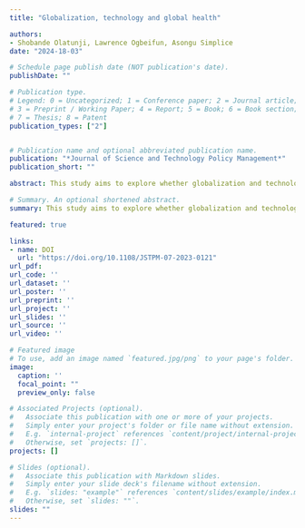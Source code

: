 ```yaml
---
title: "Globalization, technology and global health"

authors:
- Shobande Olatunji, Lawrence Ogbeifun, Asongu Simplice
date: "2024-18-03"

# Schedule page publish date (NOT publication's date).
publishDate: ""

# Publication type.
# Legend: 0 = Uncategorized; 1 = Conference paper; 2 = Journal article;
# 3 = Preprint / Working Paper; 4 = Report; 5 = Book; 6 = Book section;
# 7 = Thesis; 8 = Patent
publication_types: ["2"]


# Publication name and optional abbreviated publication name.
publication: "*Journal of Science and Technology Policy Management*"
publication_short: ""

abstract: This study aims to explore whether globalization and technology are harmful to health using a global panel data set of 52 countries over the period 1990–2019. The study focused on four continents: Africa, the Americas, Asia/Oceania and Europe. The authors used four advanced econometric methodologies, which include the standard panel fixed effect (FE), Arellano–Bover/Blundell–Bond dynamic panel, Hausman–Taylor specification and two-stage least squares (FE-2SLS)/Lewbel-2SLS approaches. The empirical evidence highlights the significance of globalization and technology in promoting global health. The findings suggest that globalization has various impacts on global health indicators and that technology is useful in tracking, monitoring and promoting global health. In addition, the empirical evidence indicates that a truly health-centred process of globalization and technological innovation can only be realized by ensuring that the interests of countries and vulnerable populations to health risks are adequately considered in international decision-making regarding global economic integration.

# Summary. An optional shortened abstract.
summary: This study aims to explore whether globalization and technology are harmful to health using a global panel data set of 52 countries over the period 1990–2019. The study focused on four continents: Africa, the Americas, Asia/Oceania and Europe. The authors used four advanced econometric methodologies, which include the standard panel fixed effect (FE), Arellano–Bover/Blundell–Bond dynamic panel, Hausman–Taylor specification and two-stage least squares (FE-2SLS)/Lewbel-2SLS approaches. The empirical evidence highlights the significance of globalization and technology in promoting global health. The findings suggest that globalization has various impacts on global health indicators and that technology is useful in tracking, monitoring and promoting global health. In addition, the empirical evidence indicates that a truly health-centred process of globalization and technological innovation can only be realized by ensuring that the interests of countries and vulnerable populations to health risks are adequately considered in international decision-making regarding global economic integration.

featured: true

links:
- name: DOI
  url: "https://doi.org/10.1108/JSTPM-07-2023-0121"
url_pdf: 
url_code: ''
url_dataset: ''
url_poster: ''
url_preprint: ''
url_project: ''
url_slides: ''
url_source: ''
url_video: ''

# Featured image
# To use, add an image named `featured.jpg/png` to your page's folder. 
image:
  caption: ''
  focal_point: ""
  preview_only: false

# Associated Projects (optional).
#   Associate this publication with one or more of your projects.
#   Simply enter your project's folder or file name without extension.
#   E.g. `internal-project` references `content/project/internal-project/index.md`.
#   Otherwise, set `projects: []`.
projects: []

# Slides (optional).
#   Associate this publication with Markdown slides.
#   Simply enter your slide deck's filename without extension.
#   E.g. `slides: "example"` references `content/slides/example/index.md`.
#   Otherwise, set `slides: ""`.
slides: ""
---
```

